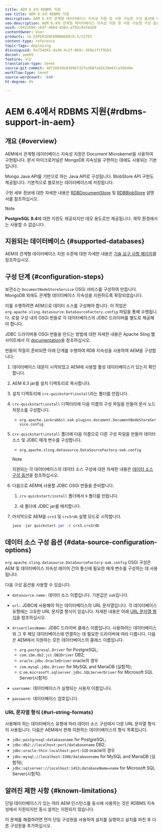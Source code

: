 ```yaml
---
title: AEM 6.4의 RDBMS 지원
seo-title: AEM 6.4의 RDBMS 지원
description: AEM 6.4의 관계형 데이터베이스 지속성 지원 및 사용 가능한 구성 옵션에 대해 알아봅니다.
seo-description: AEM 6.4의 관계형 데이터베이스 지속성 지원 및 사용 가능한 구성 옵션에 대해 알아봅니다.
uuid: c8422b0d-c6df-488d-bb6a-af92c9afda50
contentOwner: User
products: SG_EXPERIENCEMANAGER/6.5/SITES
content-type: reference
topic-tags: deploying
discoiquuid: 6a754d42-da30-4c2f-8b9c-369e1f1f92b5
docset: aem65
feature: 구성
translation-type: tm+mt
source-git-commit: 48726639e93696f32fa368fad2630e6fca50640e
workflow-type: tm+mt
source-wordcount: '640'
ht-degree: 0%

---
```



# AEM 6.4에서 RDBMS 지원{#rdbms-support-in-aem}

## 개요 {#overview}

AEM에서 관계형 데이터베이스 지속성 지원은 Document Microkernel을 사용하여 구현됩니다. 문서 마이크로커널은 MongoDB 지속성을 구현하는 데에도 사용되는 기본입니다.

Mongo Java API를 기반으로 하는 Java API로 구성됩니다. BlobStore API 구현도 제공됩니다. 기본적으로 블로브는 데이터베이스에 저장됩니다.

구현 세부 정보에 대한 자세한 내용은 [RDBDocumentStore](https://jackrabbit.apache.org/oak/docs/apidocs/org/apache/jackrabbit/oak/plugins/document/rdb/RDBDocumentStore.html) 및 [RDBBlobStore](https://jackrabbit.apache.org/oak/docs/apidocs/org/apache/jackrabbit/oak/plugins/document/rdb/RDBBlobStore.html) 설명서를 참조하십시오.

>[!NOTE]
>
>**PostgreSQL 9.4**&#x200B;에 대한 지원도 제공되지만 데모 용도로만 제공됩니다. 제작 환경에서는 사용할 수 없습니다.

## 지원되는 데이터베이스 {#supported-databases}

AEM의 관계형 데이터베이스 지원 수준에 대한 자세한 내용은 [기술 요구 사항 페이지](/help/sites-deploying/technical-requirements.md)를 참조하십시오.

## 구성 단계 {#configuration-steps}

보관소는 `DocumentNodeStoreService` OSGi 서비스를 구성하여 만듭니다. MongoDB 외에도 관계형 데이터베이스 지속성을 지원하도록 확장되었습니다.

이를 수행하려면 AEM으로 데이터 소스를 구성해야 합니다. 이 작업은 `org.apache.sling.datasource.DataSourceFactory.config` 파일을 통해 수행됩니다. 로컬 구성 내의 OSGi 번들로 각 데이터베이스의 JDBC 드라이버를 별도로 제공해야 합니다.

JDBC 드라이버용 OSGi 번들을 만드는 방법에 대한 자세한 내용은 Apache Sling 웹 사이트에서 이 [documentation](https://sling.apache.org/documentation/bundles/datasource-providers.html#convert-driver-jars-to-bundle)을 참조하십시오.

번들이 적절히 준비되면 아래 단계를 수행하여 RDB 지속성을 사용하여 AEM을 구성합니다.

1. 데이터베이스 데몬이 시작되었고 AEM에 사용할 활성 데이터베이스가 있는지 확인합니다.
1. AEM 6.3 jar를 설치 디렉토리로 복사합니다.
1. 설치 디렉토리에 `crx-quickstart\install`라는 폴더를 만듭니다.
1. `crx-quickstart\install` 디렉터리에 다음 이름의 구성 파일을 만들어 문서 노드 저장소를 구성합니다.

   * `org.apache.jackrabbit.oak.plugins.document.DocumentNodeStoreService.config`

1. `crx-quickstart\install` 폴더에 다음 이름으로 다른 구성 파일을 만들어 데이터 소스 및 JDBC 매개 변수를 구성합니다.

   * `org.apache.sling.datasource.DataSourceFactory-oak.config`
   >[!NOTE]
   >
   >지원되는 각 데이터베이스의 데이터 소스 구성에 대한 자세한 내용은 [데이터 소스 구성 옵션](/help/sites-deploying/rdbms-support-in-aem.md#data-source-configuration-options)을 참조하십시오.

1. 다음으로 AEM에 사용할 JDBC OSGi 번들을 준비합니다.

   1. `crx-quickstart/install` 폴더에서 `9` 폴더를 만듭니다.

   1. 새 폴더에 JDBC jar를 배치합니다.

1. 마지막으로 AEM을 `crx3` 및 `crx3rdb` 실행 모드로 시작합니다.

   ```java
   java -jar quickstart.jar -r crx3,crx3rdb
   ```

## 데이터 소스 구성 옵션 {#data-source-configuration-options}

`org.apache.sling.datasource.DataSourceFactory-oak.config` OSGi 구성은 AEM 및 데이터베이스 지속성 레이어 간의 통신에 필요한 매개 변수를 구성하는 데 사용됩니다.

다음 구성 옵션을 사용할 수 있습니다.

* `datasource.name:` 데이터 소스 이름입니다. 기본값은 `oak`입니다.

* `url:` JDBC에 사용해야 하는 데이터베이스의 URL 문자열입니다. 각 데이터베이스 유형에는 고유한 URL 문자열 형식이 있습니다. 자세한 내용은 아래 [URL 문자열 형식](/help/sites-deploying/rdbms-support-in-aem.md#url-string-formats)을 참조하십시오.

* `driverClassName:` JDBC 드라이버 클래스 이름입니다. 사용하려는 데이터베이스와 그 후 해당 데이터베이스에 연결하는 데 필요한 드라이버에 따라 다릅니다. 다음은 AEM에서 지원하는 모든 데이터베이스의 클래스 이름입니다.

   * `org.postgresql.Driver` for PostgreSQL;
   * `com.ibm.db2.jcc.DB2Driver` DB2;
   * `oracle.jdbc.OracleDriver` oracle의 경우
   * `com.mysql.jdbc.Driver` for MySQL and MariaDB (실험적);
   * c `om.microsoft.sqlserver.jdbc.SQLServerDriver` for Microsoft SQL Server(시험적)

* `username:` 데이터베이스가 실행되는 사용자 이름입니다.

* `password:` 데이터베이스 암호입니다.

### URL 문자열 형식 {#url-string-formats}

사용해야 하는 데이터베이스 유형에 따라 데이터 소스 구성에서 다른 URL 문자열 형식이 사용됩니다. 다음은 AEM에서 현재 지원하는 데이터베이스의 형식 목록입니다.

* `jdbc:postgresql:databasename` for PostgreSQL;
* `jdbc:db2://localhost:port/databasename` DB2;
* `jdbc:oracle:thin:localhost:port:SID` oracle의 경우
* `jdbc:mysql://localhost:3306/databasename` for MySQL and MariaDB (실험적);
* `jdbc:sqlserver://localhost:1453;databaseName=name` for Microsoft SQL Server(시험적).

## 알려진 제한 사항 {#known-limitations}

단일 데이터베이스가 있는 여러 AEM 인스턴스를 동시에 사용하는 것은 RDBMS 지속성에서 지원되지만 동시 설치는 지원되지 않습니다.

이 문제를 해결하려면 먼저 단일 구성원을 사용하여 설치를 실행하고 설치를 마친 후 다른 구성원을 추가하십시오.

